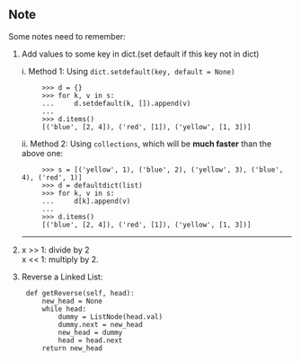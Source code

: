 ## Note

Some notes need to remember:  
1. Add values to some key in dict.\(set default if this key not in dict\)

    i. Method 1: Using `dict.setdefault(key, default = None)`

            >>> d = {}
            >>> for k, v in s:
            ...     d.setdefault(k, []).append(v)
            ...
            >>> d.items()
            [('blue', [2, 4]), ('red', [1]), ('yellow', [1, 3])]
    ii. Method 2: Using `collections`, which will be **much faster** than the above one:

            >>> s = [('yellow', 1), ('blue', 2), ('yellow', 3), ('blue', 4), ('red', 1)]
            >>> d = defaultdict(list)
            >>> for k, v in s:
            ...     d[k].append(v)
            ...
            >>> d.items()
            [('blue', [2, 4]), ('red', [1]), ('yellow', [1, 3])]
    ---

1. x &gt;&gt; 1: divide by 2  
   x &lt;&lt; 1: multiply by 2.

2. Reverse a Linked List:

   ```
    def getReverse(self, head):
        new_head = None
        while head:
            dummy = ListNode(head.val)
            dummy.next = new_head
            new_head = dummy
            head = head.next
        return new_head
   ```



